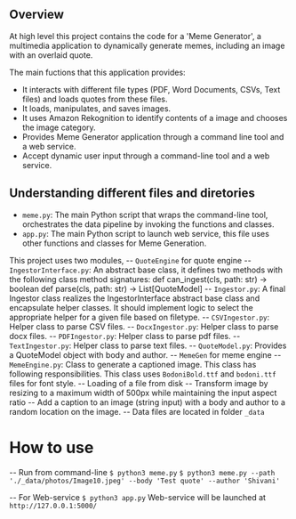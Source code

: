 ## Overview

At high level this project contains the code for a 'Meme Generator', a multimedia application to dynamically generate memes, including an image with an overlaid quote.

The main fuctions that this application provides:
- It interacts with different file types (PDF, Word Documents, CSVs, Text files) and loads quotes from these files.
- It loads, manipulates, and saves images.
- It uses Amazon Rekognition to identify contents of a image and chooses the image category.
- Provides Meme Generator application through a command line tool and a web service.
- Accept dynamic user input through a command-line tool and a web service.

<!-- ## Things required
As for Ramdom meme generation this project uses Amazon api to identify image contents,
so this requires valid access id and key to defined in `amazon_rekognition_api.py` file.
e.g.
ACCESS_ID = "AKIA4545343V7IY6I4QPZ"
ACCESS_KEY = "8+uH1BzQ2X34434343RQrgO5PSIV5V9hXOquypimh2n" -->

## Understanding different files and diretories

- `meme.py`: The main Python script that wraps the command-line tool, orchestrates the data pipeline by invoking the functions and classes.
- `app.py`: The main Python script to launch web service, this file uses other functions and classes for Meme Generation.
<!-- - `amazon_rekognition_api.py`: This file contains the code for Amazon api call, used in `meme.py` and `app.py` for ramdom meme generation. -->
This project uses two modules,
-- `QuoteEngine` for quote engine
    -- `IngestorInterface.py`: An abstract base class, it defines two methods with the following class method       signatures:
                def can_ingest(cls, path: str) -> boolean
                def parse(cls, path: str) -> List[QuoteModel]
    -- `Ingestor.py`: A final Ingestor class realizes the IngestorInterface abstract base class and encapsulate     helper classes. It should implement logic to select the appropriate helper for a given file based on filetype.
    -- `CSVIngestor.py`: Helper class to parse CSV files.
    -- `DocxIngestor.py`: Helper class to parse docx files.
    -- `PDFIngestor.py`: Helper class to parse pdf files.
    -- `TextIngestor.py`: Helper class to parse text files.
    -- `QuoteModel.py`: Provides a QuoteModel object with body and author.
-- `MemeGen` for meme engine
    -- `MemeEngine.py`: Class to generate a captioned image. This class has following responsibilities. This class uses `BodoniBold.ttf` and `bodoni.ttf` files for font style.
        -- Loading of a file from disk
        -- Transform image by resizing to a maximum width of 500px while maintaining the input aspect ratio
        -- Add a caption to an image (string input) with a body and author to a random location on the image.
-- Data files are located in folder `_data`

# How to use
-- Run from command-line
`$ python3 meme.py`
`$ python3 meme.py --path './_data/photos/Image10.jpeg' --body 'Test quote' --author 'Shivani'`

-- For Web-service
`$ python3 app.py`
Web-service will be launched at `http://127.0.0.1:5000/`